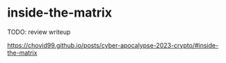 # inside-the-matrix

TODO: review writeup

https://chovid99.github.io/posts/cyber-apocalypse-2023-crypto/#inside-the-matrix
